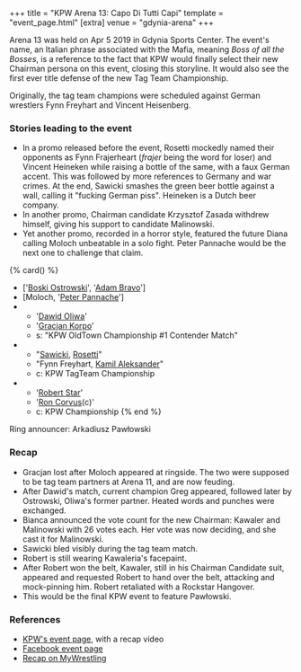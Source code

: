 +++
title = "KPW Arena 13: Capo Di Tutti Capi"
template = "event_page.html"
[extra]
venue = "gdynia-arena"
+++

Arena 13 was held on Apr 5 2019 in Gdynia Sports Center. The event's name, an Italian phrase associated with the Mafia, meaning _Boss of all the Bosses_, is a reference to the fact that KPW would finally select their new Chairman persona on this event, closing this storyline. It would also see the first ever title defense of the new Tag Team Championship.

Originally, the tag team champions were scheduled against German wrestlers Fynn Freyhart and Vincent Heisenberg.

### Stories leading to the event

* In a promo released before the event, Rosetti mockedly named their opponents as Fynn Frajerheart (_frajer_ being the word for loser) and Vincent Heineken while raising a bottle of the same, with a faux German accent. This was followed by more references to Germany and war crimes. At the end, Sawicki smashes the green beer bottle against a wall, calling it "fucking German piss". Heineken is a Dutch beer company.
* In another promo, Chairman candidate Krzysztof Zasada withdrew himself, giving his support to candidate Malinowski.
* Yet another promo, recorded in a horror style, featured the future Diana calling Moloch unbeatable in a solo fight. Peter Pannache would be the next one to challenge that claim.

{% card() %}
- ['[Boski Ostrowski](@/w/ostrowski.md)', '[Adam Bravo](@/w/adam-bravo.md)']
- [Moloch, '[Peter Pannache](@/w/peter-pannache.md)']
- - '[Dawid Oliwa](@/w/dawid-oliwa.md)'
  - '[Gracjan Korpo](@/w/gracjan-korpo.md)'
  - s: "KPW OldTown Championship #1 Contender Match"
- - "[Sawicki](@/w/sawicki.md), [Rosetti](@/w/rosetti.md)"
  - "Fynn Freyhart, [Kamil Aleksander](@/w/kamil-aleksander.md)"
  - c: KPW TagTeam Championship
- - '[Robert Star](@/w/robert-star.md)'
  - '[Ron Corvus](@/w/ron-corvus.md)(c)'
  - c: KPW Championship
{% end %}

Ring announcer: Arkadiusz Pawłowski

### Recap

* Gracjan lost after Moloch appeared at ringside. The two were supposed to be tag team partners at Arena 11, and are now feuding.
* After Dawid's match, current champion Greg appeared, followed later by Ostrowski, Oliwa's former partner. Heated words and punches were exchanged.
* Bianca announced the vote count for the new Chairman: Kawaler and Malinowski with 26 votes each. Her vote was now deciding, and she cast it for Malinowski.
* Sawicki bled visibly during the tag team match.
* Robert is still wearing Kawaleria's facepaint.
* After Robert won the belt, Kawaler, still in his Chairman Candidate suit, appeared and requested Robert to hand over the belt, attacking and mock-pinning him. Robert
  retaliated with a Rockstar Hangover.
* This would be the final KPW event to feature Pawłowski.

### References

* [KPW's event page](https://kpwrestling.pl/events/kpw-arena-13/), with a recap video
* [Facebook event page](https://www.facebook.com/events/2258200644451455/)
* [Recap on MyWrestling](https://mywrestling.com.pl/kpw-arena-13-capo-di-tutti-capi-wyniki/)
